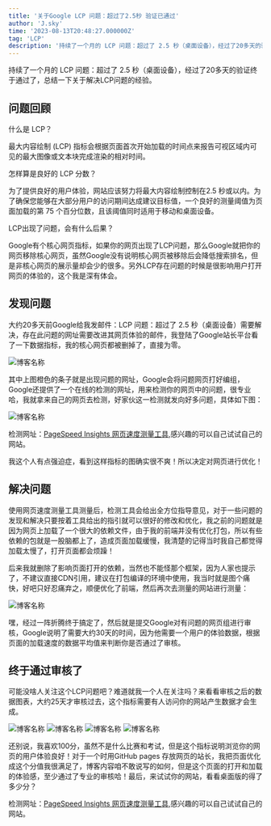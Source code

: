 ```yaml
---
title: '关于Google LCP 问题：超过了2.5秒 验证已通过'
author: 'J.sky'
time: '2023-08-13T20:48:27.000000Z'
tag: 'LCP'
description: '持续了一个月的 LCP 问题：超过了 2.5 秒（桌面设备），经过了20多天的验证终于通过了，总结一下关于解决LCP问题的经验。'
---
```

持续了一个月的 LCP 问题：超过了 2.5 秒（桌面设备），经过了20多天的验证终于通过了，总结一下关于解决LCP问题的经验。

## 问题回顾

什么是 LCP？

最大内容绘制 (LCP) 指标会根据页面首次开始加载的时间点来报告可视区域内可见的最大图像或文本块完成渲染的相对时间。

怎样算是良好的 LCP 分数？ 

为了提供良好的用户体验，网站应该努力将最大内容绘制控制在2.5 秒或以内。为了确保您能够在大部分用户的访问期间达成建议目标值，一个良好的测量阈值为页面加载的第 75 个百分位数，且该阈值同时适用于移动和桌面设备。

LCP出现了问题，会有什么后果？

Google有个核心网页指标，如果你的网页出现了LCP问题，那么Google就把你的网页移除核心网页，虽然Google没有说明核心网页被移除后会降低搜索排名，但是非核心网页的展示量却会少的很多。另外LCP存在问题的时候是很影响用户打开网页的体验的，这个我是深有体会。

## 发现问题

大约20多天前Google给我发邮件：LCP 问题：超过了 2.5 秒（桌面设备）需要解决，存在此问题的网址需要改进其网页体验的邮件，我登陆了Google站长平台看了一下数据指标，我的核心网页都被删掉了，直接为零。

![博客名称](https://suiyan.cc/assets/images/2023/lcp.png)

其中上图橙色的条子就是出现问题的网址，Google会将问题网页打好编组，Google还提供了一个在线的检测的网址，用来检测你的网页中的问题，很专业哈，我就拿来自己的网页去检测，好家伙这一检测就发向好多问题，具体如下图：

![博客名称](https://suiyan.cc/assets/images/2023/lcp6.png)

检测网址：[PageSpeed Insights 网页速度测量工具](https://pagespeed.web.dev/),感兴趣的可以自己试试自己的网站。

我这个人有点强迫症，看到这样指标的图确实很不爽！所以决定对网页进行优化！

## 解决问题

使用网页速度测量工具测量后，检测工具会给出全方位指导意见，对于一些问题的发现和解决只要按着工具给出的指引就可以很好的修改和优化，我之前的问题就是因为网页上加载了一个很大的依赖文件，由于我的前端并没有优化打包，所以有些依赖的包就是一股脑都上了，造成页面加载缓慢，我清楚的记得当时我自己都觉得加载太慢了，打开页面都会烦躁！

后来我就删除了影响页面打开的依赖，当然也不能怪那个框架，因为人家也提示了，不建议直接CDN引用，建议在打包编译的环境中使用，我当时就是图个痛快，好吧只好忍痛弃之，顺便优化了前端，然后再次去测量的网站进行测量：

![博客名称](https://suiyan.cc/assets/images/2023/lcp5.png)

嘿，经过一阵折腾终于搞定了，然后就是提交Google对有问题的网页组进行审核，Google说明了需要大约30天的时间，因为他需要一个用户的体验数据，根据页面的加载速度的数据平均值来判断你是否通过了审核。

## 终于通过审核了

可能没啥人关注这个LCP问题吧？难道就我一个人在关注吗？来看看审核之后的数据图表，大约25天才审核过去，这个指标需要有人访问你的网站产生数据才会生成。

![博客名称](https://suiyan.cc/assets/images/2023/lcp4.png)
![博客名称](https://suiyan.cc/assets/images/2023/lcp3.png)
![博客名称](https://suiyan.cc/assets/images/2023/lcp2.png)
![博客名称](https://suiyan.cc/assets/images/2023/lcp1.png)

还别说，我喜欢100分，虽然不是什么比赛和考试，但是这个指标说明浏览你的网页的用户体验良好！对于一个时用GitHub pages 存放网页的站长，我把页面优化成这个分值我很满足了，博客内容咱不敢说写的如何，但是这个页面的打开和加载的体验感，至少通过了专业的审核哈！最后，来试试你的网站，看看桌面版的得了多少分？

检测网址：[PageSpeed Insights 网页速度测量工具](https://pagespeed.web.dev/),感兴趣的可以自己试试自己的网站。
